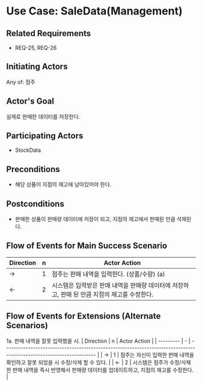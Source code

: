 # Use Case: SaleData(Management)

## **Related Requirements**
- REQ-25, REQ-26

## **Initiating Actors**

Any of: 점주

## **Actor's Goal**

실제로 판매한 데이터를 저장한다.

## **Participating Actors**

 - StockData

## **Preconditions**

- 해당 상품이 지점의 재고에 남아있어야 한다.

## **Postconditions**

- 판매한 상품이 판매량 데이터에 저장이 되고, 지점의 재고에서 판매된 만큼 삭제된다.

## Flow of Events for Main Success Scenario
| Direction | n | Actor Action                                                                                                         |
| --------- | - | -------------------------------------------------------------------------------------------------------------------- |
| →         | 1 | 점주는 판매 내역을 입력한다. (상품/수량) (a) |
| ←         | 2 | 시스템은 입력받은 판매 내역을 판매량 데이터에 저장하고, 판매 된 만큼 지점의 재고를 수정한다.|



## Flow of Events for Extensions (Alternate Scenarios)
1a. 판매 내역을 잘못 입력했을 시.
| Direction | n | Actor Action                                                                                                         |
| --------- | - | -------------------------------------------------------------------------------------------------------------------- |
| →         | 1 | 점주는 자신이 입력한 판매 내역을 확인하고 잘못 되었을 시 수정/삭제 할 수 있다. |
| ←         | 2 | 시스템은 점주가 수정/삭제한 판매 내역을 즉시 반영해서 판매량 데이터를 업데이트하고, 지점의 재고를 수정한다. |


